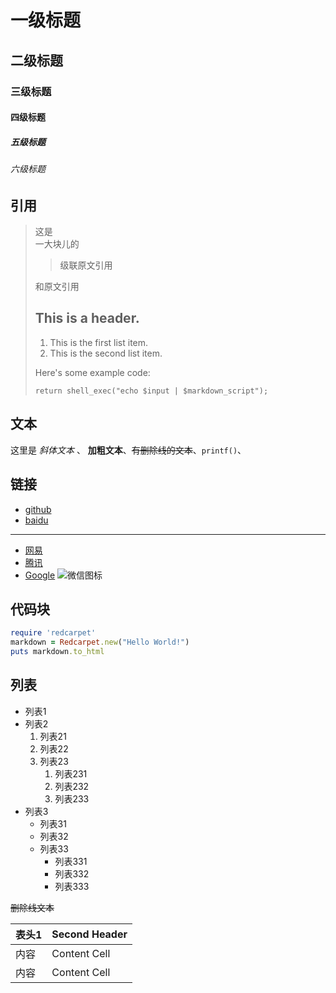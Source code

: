 

# 一级标题 
## 二级标题
### 三级标题
#### 四级标题
##### 五级标题
###### 六级标题

## 引用

> 这是  
> 一大块儿的  
>> 级联原文引用
>
> 和原文引用
> ## This is a header.
> 
> 1.   This is the first list item.
> 2.   This is the second list item.
> 
> Here's some example code:
> 
>     return shell_exec("echo $input | $markdown_script");



## 文本
这里是 *斜体文本* 、 **加粗文本**、~~有删除线的文本~~、`printf()`、


## 链接

* [github](https://www.github.com)
* [baidu](https://www.baidu.com "百度")

---------------------------------------

* [网易][163]
* [腾讯][qq]
* [Google][]
![微信图标][wx_logo]

[163]: http://news.163.com/  "网易新闻"


## 代码块

[qq]: http://news.qq.com/  "腾讯新闻"
[Google]: http://google.com/ (谷歌在中国已经不能访问了)
[wx_logo]: https://res.wx.qq.com/mpres/htmledition/images/bg/bg_logo2491a6.png

```ruby
require 'redcarpet'
markdown = Redcarpet.new("Hello World!")
puts markdown.to_html
```

## 列表

* 列表1
* 列表2
   1. 列表21
   1. 列表22
   1. 列表23
       1. 列表231
       1. 列表232
       1. 列表233
* 列表3
   * 列表31
   * 列表32
   * 列表33
       * 列表331
       * 列表332
       * 列表333





~~删除线文本~~

| 表头1  | Second Header |
| ------------- | ------------- |
| 内容  | Content Cell  |
| 内容  | Content Cell  |
